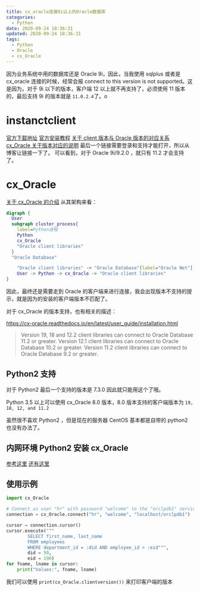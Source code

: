 ```yaml
---
title: cx_oracle连接9i以上的Oracle数据库
categories:
  - Python
date: 2020-09-24 18:36:31
updated: 2020-09-24 18:36:31
tags:
  - Python
  - Oracle
  - cx_Oracle
---
```


因为业务系统中用的数据库还是 Oracle 9i，因此，当我使用 sqlplus 或者是 cx_oracle 连接的时候，经常会报 connect to this version is not supported。这是因为，对于 9i 以下的版本，客户端 12 以上就不再支持了，必须使用 11 版本的，最后支持 9i 的版本就是 `11.0.2.4`了。o

<!--more-->

# instanctclient

[官方下载地址](https://www.oracle.com/database/technologies/instant-client/macos-intel-x86-downloads.html)
[官方安装教程](https://www.oracle.com/database/technologies/instant-client/macos-intel-x86-downloads.html#ic_osx_inst)
[关于 client 版本与 Oracle 版本的对应关系](https://www.cnblogs.com/fengaix6/p/10822030.html)
[cx_Oracle 关于版本对应的说明](https://cx-oracle.readthedocs.io/en/latest/user_guide/installation.html#oracle-client-and-oracle-database-interoperability)
最后一个链接需要登录和支持才能打开，所以从博客让链接一下了。
可以看到，对于 Oracle 9i/9.2.0 ，就只有 11.2 才会支持了。

# cx_Oracle

[关于 cx_Oracle 的介绍](https://cx-oracle.readthedocs.io/en/latest/user_guide/introduction.html)
从其架构来看：

```dot
digraph {
  User
  subgraph cluster_process{
    label=Python进程
    Python
    cx_Oracle
    "Oracle client libraries"
  }
  "Oracle Database"

    "Oracle client libraries" -> "Oracle Database"[label="Oracle Net"]
    User -> Python -> cx_Oracle -> "Oracle client libraries"
}
```

因此，最终还是需要走到 Oracle 的客户端来进行连接，我会出现版本不支持的提示，就是因为的安装的客户端版本不匹配了。

对于 cx_Oracle 的版本支持，也有相关的描述：

https://cx-oracle.readthedocs.io/en/latest/user_guide/installation.html

> Version 19, 18 and 12.2 client libraries can connect to Oracle Database 11.2 or greater. Version 12.1 client libraries can connect to Oracle Database 10.2 or greater. Version 11.2 client libraries can connect to Oracle Database 9.2 or greater.

## Python2 支持

对于 Python2 最后一个支持的版本是 7.3.0 因此就只能用这个了哦。

Python 3.5 以上可以使用 cx_Oracle 8.0 版本，8.0 版本支持的客户端版本为 `19, 18, 12, and 11.2 `

虽然很不喜欢 Python2 ，但是现在的服务器 CentOS 基本都是自带的 python2 也没有办法了。

## 内网环境 Python2 安装 cx_Oracle

[参考这里](https://cx-oracle.readthedocs.io/en/latest/user_guide/installation.html#installing-cx-oracle-without-internet-access)
[还有这里](https://cx-oracle.readthedocs.io/en/latest/user_guide/installation.html#install-using-source-from-pypi)

## 使用示例

```python
import cx_Oracle

# Connect as user "hr" with password "welcome" to the "orclpdb1" service running on this computer.
connection = cx_Oracle.connect("hr", "welcome", "localhost/orclpdb1")

cursor = connection.cursor()
cursor.execute("""
        SELECT first_name, last_name
        FROM employees
        WHERE department_id = :did AND employee_id > :eid""",
        did = 50,
        eid = 190)
for fname, lname in cursor:
    print("Values:", fname, lname)
```

我们可以使用 `print(cx_Oracle.clientversion())` 来打印客户端的版本
